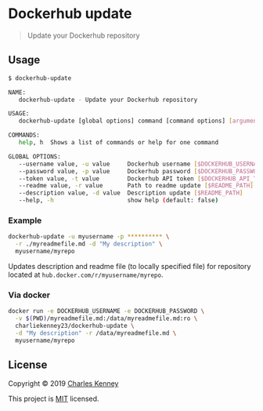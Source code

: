 # Dockerhub update

> Update your Dockerhub repository

## Usage

```sh
$ dockerhub-update

NAME:
   dockerhub-update - Update your Dockerhub repository

USAGE:
   dockerhub-update [global options] command [command options] [arguments...]

COMMANDS:
   help, h  Shows a list of commands or help for one command

GLOBAL OPTIONS:
   --username value, -u value     Dockerhub username [$DOCKERHUB_USERNAME]
   --password value, -p value     Dockerhub password [$DOCKERHUB_PASSWORD]
   --token value, -t value        Dockerhub API token [$DOCKERHUB_API_TOKEN]
   --readme value, -r value       Path to readme update [$README_PATH]
   --description value, -d value  Description update [$README_PATH]
   --help, -h                     show help (default: false)
```

### Example

```sh
dockerhub-update -u myusername -p ********** \
  -r ./myreadmefile.md -d "My description" \
  myusername/myrepo
```

Updates description and readme file (to locally specified file) for repository located at `hub.docker.com/r/myusername/myrepo`.

### Via docker

```sh
docker run -e DOCKERHUB_USERNAME -e DOCKERHUB_PASSWORD \
  -v $(PWD)/myreadmefile.md:/data/myreadmefile.md:ro \
  charliekenney23/dockerhub-update \
  -d "My description" -r /data/myreadmefile.md \
  myusername/myrepo
```

## License

Copyright &copy; 2019 [Charles Kenney][me]

This project is [MIT][license] licensed.

[me]: https://github.com/charliekenney23
[license]: https://github.com/charliekenney23/dockerhub-update/tree/master/LICENSE
